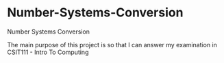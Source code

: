 # Number-Systems-Conversion
Number Systems Conversion

The main purpose of this project is so that I can answer my examination in CSIT111 - Intro To Computing
